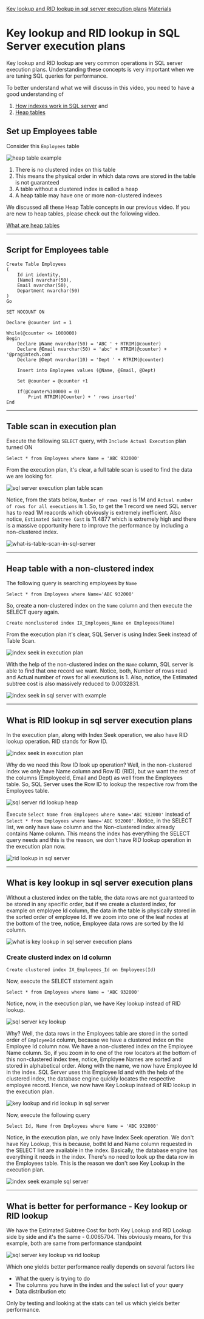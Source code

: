 [Key lookup and RID lookup in sql server execution plans](https://www.youtube.com/watch?v=C6XXKFz07D0&list=PL6n9fhu94yhXg5A0Fl3CQAo1PbOcRPjd0&index=4)
[Materials](https://www.pragimtech.com/blog/sql-optimization/key-lookup-and-rid-lookup-in-sql%20server/)

# Key lookup and RID lookup in SQL Server execution plans

Key lookup and RID lookup are very common operations in SQL server execution plans. Understanding these concepts is very important when we are tuning SQL queries for performance.

To better understand what we will discuss in this video, you need to have a good understanding of

1. [How indexes work in SQL server](https://youtu.be/YuRO9-rOgv4 "How indexes work in SQL server") and 
2. [Heap tables](https://youtu.be/VzpVrlmoPvU "Heap tables")

## Set up Employees table

Consider this `Employees` table

![heap table example](https://www.pragimtech.com/blog/contribute/article_images/1220210407231140/heap-table-example.jpg)

1. There is no clustered index on this table
2. This means the physical order in which data rows are stored in the table is not guaranteed
3. A table without a clustered index is called a heap
4. A heap table may have one or more non-clustered indexes

We discussed all these Heap Table concepts in our previous video. If you are new to heap tables, please check out the following video.

[What are heap tables](https://youtu.be/VzpVrlmoPvU "What are heap tables")

---
## Script for Employees table

```markup
Create Table Employees
(
	Id int identity,
	[Name] nvarchar(50),
	Email nvarchar(50),
	Department nvarchar(50)
)
Go

SET NOCOUNT ON

Declare @counter int = 1

While(@counter <= 1000000)
Begin
	Declare @Name nvarchar(50) = 'ABC ' + RTRIM(@counter)
	Declare @Email nvarchar(50) = 'abc' + RTRIM(@counter) + '@pragimtech.com'
	Declare @Dept nvarchar(10) = 'Dept ' + RTRIM(@counter)

	Insert into Employees values (@Name, @Email, @Dept)

	Set @counter = @counter +1

	If(@Counter%100000 = 0)
		Print RTRIM(@Counter) + ' rows inserted'
End
```

---
## Table scan in execution plan

Execute the following `SELECT` query, with `Include Actual Execution` plan turned ON

```markup
Select * from Employees where Name = 'ABC 932000'
```

From the execution plan, it's clear, a full table scan is used to find the data we are looking for.

![sql server execution plan table scan](https://www.pragimtech.com/blog/contribute/article_images/1220210407231140/sql-server-execution-plan-table-scan.png)

Notice, from the stats below, `Number of rows read` is 1M and `Actual number of rows for all executions` is 1. So, to get the 1 record we need SQL server has to read 1M reacords which obviously is extremely inefficient. Also notice, `Estimated Subtree Cost` is 11.4877 which is extremely high and there is a massive opportunity here to improve the performance by including a non-clustered index.

![what-is-table-scan-in-sql-server](https://www.pragimtech.com/blog/contribute/article_images/1220210407231140/what-is-table-scan-in-sql-server.png)

---
## Heap table with a non-clustered index

The following query is searching employees by `Name`

```markup
Select * from Employees where Name='ABC 932000'
```

So, create a non-clustered index on the `Name` column and then execute the SELECT query again.

```markup
Create nonclustered index IX_Employees_Name on Employees(Name)
```

From the execution plan it's clear, SQL Server is using Index Seek instead of Table Scan. 

![index seek in execution plan](https://www.pragimtech.com/blog/contribute/article_images/1220210407231140/index-seek-in-execution-plan.png)

With the help of the non-clustered index on the `Name` column, SQL server is able to find that one record we want. Notice, both, Number of rows read and Actual number of rows for all executions is 1. Also, notice, the Estimated subtree cost is also massively reduced to 0.0032831.

![index seek in sql server with example](https://www.pragimtech.com/blog/contribute/article_images/1220210407231140/index-seek-in-sql-server-with-example.png)

---
## What is RID lookup in sql server execution plans

In the execution plan, along with Index Seek operation, we also have RID lookup operation. RID stands for Row ID. 

![index seek in execution plan](https://www.pragimtech.com/blog/contribute/article_images/1220210407231140/index-seek-in-execution-plan.png)

Why do we need this Row ID look up operation? Well, in the non-clustered index we only have Name column and Row ID (RID), but we want the rest of the columns (EmployeeId, Email and Dept) as well from the Employees table. So, SQL Server uses the Row ID to lookup the respective row from the Employees table.

![sql server rid lookup heap](https://www.pragimtech.com/blog/contribute/article_images/1220210407231140/sql-server-rid-lookup-heap.png)

Execute `Select Name from Employees where Name='ABC 932000'` instead of `Select * from Employees where Name='ABC 932000'`. Notice, in the SELECT list, we only have `Name` column and the Non-clustered index already contains Name column. This means the index has everything the SELECT query needs and this is the reason, we don't have RID lookup operation in the execution plan now.

![rid lookup in sql server](https://www.pragimtech.com/blog/contribute/article_images/1220210407231140/rid-lookup-in-sql-server.png)

---
## What is key lookup in sql server execution plans

Without a clustered index on the table, the data rows are not guaranteed to be stored in any specific order, but if we create a clusterd index, for example on employee Id column, the data in the table is physically stored in the sorted order of employee Id. If we zoom into one of the leaf nodes at the bottom of the tree, notice, Employee data rows are sorted by the Id column.

![what is key lookup in sql server execution plans](https://www.pragimtech.com/blog/contribute/article_images/1220210407231140/what-is-key-lookup-in-sql-server-execution-plans.jpg)

### Create clusterd index on Id column

```markup
Create clustered index IX_Employees_Id on Employees(Id)
```

Now, execute the SELECT statement again

```markup
Select * from Employees where Name = 'ABC 932000'
```

Notice, now, in the execution plan, we have Key lookup instead of RID lookup. 

![sql server key lookup](https://www.pragimtech.com/blog/contribute/article_images/1220210407231140/sql-server-key-lookup.png)

Why? Well, the data rows in the Employees table are stored in the sorted order of `EmployeeId` column, because we have a clustered index on the Employee Id column now. We have a non-clustered index on the Employee Name column. So, if you zoom in to one of the row locators at the bottom of this non-clustered index tree, notice, Employee Names are sorted and stored in alphabetical order. Along with the name, we now have Employee Id in the index. SQL Server uses this Employee Id and with the help of the clustered index, the database engine quickly locates the respective employee record. Hence, we now have Key Lookup instead of RID lookup in the execution plan.

![key lookup and rid lookup in sql server](https://www.pragimtech.com/blog/contribute/article_images/1220210407231140/key-lookup-and-rid-lookup-in-sql-server.jpg)

Now, execute the following query

```markup
Select Id, Name from Employees where Name = 'ABC 932000'
```

Notice, in the execution plan, we only have Index Seek operation. We don't have Key Lookup, this is because, botht Id and Name column requested in the SELECT list are available in the index. Basically, the database engine has everything it needs in the index. There's no need to look up the data row in the Employees table. This is the reason we don't see Key Lookup in the execution plan.

![index seek example sql server](https://www.pragimtech.com/blog/contribute/article_images/1220210407231140/index-seek-example-sql-server.png)

---
## What is better for performance - Key lookup or RID lookup

We have the Estimated Subtree Cost for both Key Lookup and RID Lookup side by side and it's the same - 0.0065704. This obviously means, for this example, both are same from performance standpoint 

![sql server key lookup vs rid lookup](https://www.pragimtech.com/blog/contribute/article_images/1220210407231140/sql-server-key-lookup-vs-rid-lookup.jpg)

Which one yields better performance really depends on several factors like 

- What the query is trying to do
- The columns you have in the index and the select list of your query
- Data distribution etc

Only by testing and looking at the stats can tell us which yields better performance.